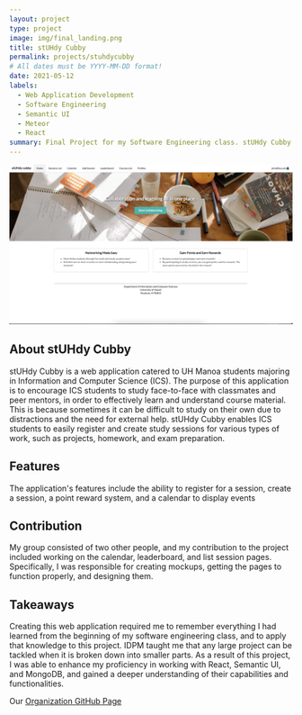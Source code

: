 ```yaml
---
layout: project
type: project
image: img/final_landing.png
title: stUHdy Cubby
permalink: projects/stuhdycubby
# All dates must be YYYY-MM-DD format!
date: 2021-05-12
labels:
  - Web Application Development
  - Software Engineering
  - Semantic UI
  - Meteor
  - React
summary: Final Project for my Software Engineering class. stUHdy Cubby is a web application to encourage ICS students to study with their classmates and peer mentors
---
```


<img class="img-fluid rounded mx-auto d-block" src="../img/final_homepage.png">

## About stUHdy Cubby
stUHdy Cubby is a web application catered to UH Manoa students majoring in Information and Computer Science (ICS). The purpose of this application is to encourage ICS students to study face-to-face with classmates and peer mentors, in order to effectively learn and understand course material. This is because sometimes it can be difficult to study on their own due to distractions and the need for external help. stUHdy Cubby enables ICS students to easily register and create study sessions for various types of work, such as projects, homework, and exam preparation.

## Features
The application's features include the ability to register for a session, create a session, a point reward system, and a calendar to display events

## Contribution
My group consisted of two other people, and my contribution to the project included working on the calendar, leaderboard, and list session pages. Specifically, I was responsible for creating mockups, getting the pages to function properly, and designing them. 

## Takeaways
Creating this web application required me to remember everything I had learned from the beginning of my software engineering class, and to apply that knowledge to this project. IDPM taught me that any large project can be tackled when it is broken down into smaller parts. As a result of this project, I was able to enhance my proficiency in working with React, Semantic UI, and MongoDB, and gained a deeper understanding of their capabilities and functionalities.

Our <a href="https://github.com/stuhdy-cubby">Organization GitHub Page</a>
